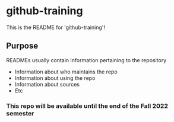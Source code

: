 # github-training
This is the README for 'github-training'!

## Purpose
READMEs usually contain information pertaining to the repository
 - Information about who maintains the repo
 - Information about using the repo
 - Information about sources
 - Etc

### This repo will be available until the end of the Fall 2022 semester
